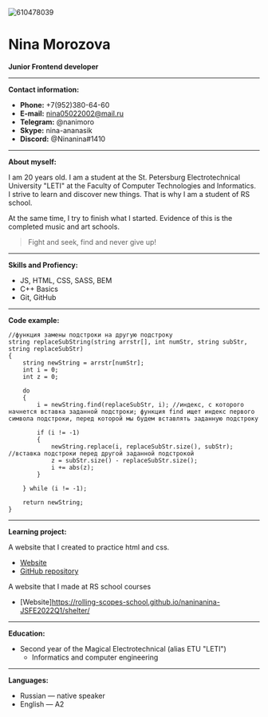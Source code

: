 ![610478039](https://user-images.githubusercontent.com/57724541/160100611-9d4fd009-b95f-4052-aa9b-1be65d8acee1.jpeg) 
# Nina Morozova

**Junior Frontend developer**

---

**Contact information:**
* **Phone:** +7(952)380-64-60
* **E-mail:** nina05022002@mail.ru
* **Telegram:** @nanimoro
* **Skype:** nina-ananasik
* **Discord:** @Ninanina#1410

---

**About myself:**

I am 20 years old. I am a student at the St. Petersburg Electrotechnical University "LETI" at the Faculty of Computer Technologies and Informatics. I strive to learn and discover new things. That is why I am a student of RS school.

At the same time, I try to finish what I started. Evidence of this is the completed music and art schools.
> Fight and seek, find and never give up!

---

**Skills and Profiency:**
* JS, HTML, CSS, SASS, BEM
* C++ Basics
* Git, GitHub

---

**Code example:**
```
//функция замены подстроки на другую подстроку
string replaceSubString(string arrstr[], int numStr, string subStr, string replaceSubStr)
{
	string newString = arrstr[numStr];
	int i = 0;
	int z = 0;

	do
	{
		i = newString.find(replaceSubStr, i); //индекс, с которого начнется вставка заданной подстроки; функция find ищет индекс первого символа подстроки, перед которой мы будем вставлять заданную подстроку

		if (i != -1)
		{
			newString.replace(i, replaceSubStr.size(), subStr);      //вставка подстроки перед другой заданной подстрокой
			z = subStr.size() - replaceSubStr.size();
			i += abs(z); 
		}

	} while (i != -1);

	return newString;
}
```

---

**Learning project:**

A website that I created to practice html and css.

* [Website](https://naninanina.github.io/Painting-1920-1930/)
* [GitHub repository](https://github.com/Naninanina/Painting-1920-1930)

A website that I made at RS school courses

* [Website]https://rolling-scopes-school.github.io/naninanina-JSFE2022Q1/shelter/

---

**Education:**

* Second year of the Magical Electrotechnical (alias ETU "LETI")
	+ Informatics and computer engineering

---

**Languages:**

* Russian — native speaker
* English — A2
